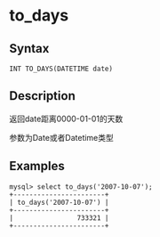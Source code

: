 # to_days

## Syntax

`INT TO_DAYS(DATETIME date)`

## Description

返回date距离0000-01-01的天数

参数为Date或者Datetime类型

## Examples

```
mysql> select to_days('2007-10-07');
+-----------------------+
| to_days('2007-10-07') |
+-----------------------+
|                733321 |
+-----------------------+
```